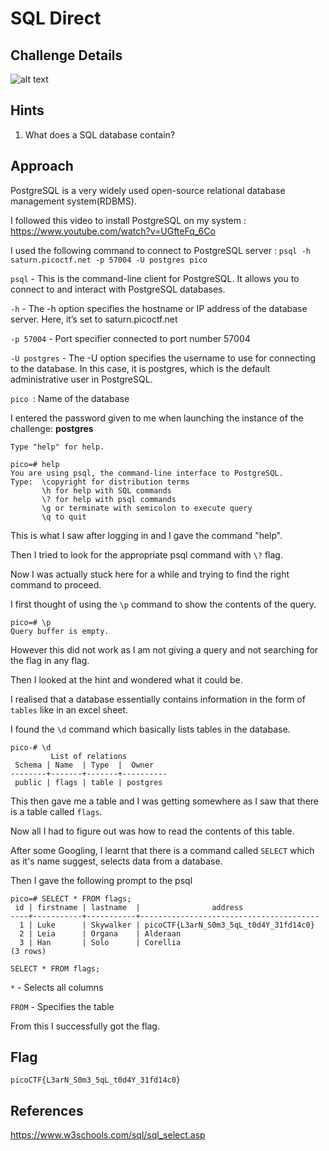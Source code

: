 # SQL Direct

## Challenge Details

![alt text](image.png)

## Hints

1. What does a SQL database contain?

## Approach

PostgreSQL is a very widely used open-source relational database management system(RDBMS).

I followed this video to install PostgreSQL on my system : https://www.youtube.com/watch?v=UGfteFq_6Co

I used the following command to connect to PostgreSQL server : `psql -h saturn.picoctf.net -p 57004 -U postgres pico`

`psql` -  This is the command-line client for PostgreSQL. It allows you to connect to and interact with PostgreSQL databases.

`-h` -  The -h option specifies the hostname or IP address of the database server. Here, it’s set to saturn.picoctf.net

`-p 57004` - Port specifier connected to port number 57004

`-U postgres` - The -U option specifies the username to use for connecting to the database. In this case, it is postgres, which is the default administrative user in PostgreSQL.

`pico `: Name of the database

I entered the password given to me when launching the instance of the challenge: **postgres**

``` 
Type "help" for help.

pico=# help
You are using psql, the command-line interface to PostgreSQL.
Type:  \copyright for distribution terms
       \h for help with SQL commands
       \? for help with psql commands
       \g or terminate with semicolon to execute query
       \q to quit
```

This is what I saw after logging in and I gave the command "help".

Then I tried to look for the appropriate psql command with `\?` flag.

Now I was actually stuck here for a while and trying to find the right command to proceed.

I first thought of using the `\p` command to show the contents of the query.
```
pico=# \p
Query buffer is empty.
```
However this did not work as I am not giving a query and not searching for the flag in any flag.

Then I looked at the hint and wondered what it could be.

I realised that a database essentially contains information in the form of `tables` like in an excel sheet.

I found the `\d` command which basically lists tables in the database.

``` 
pico-# \d
         List of relations
 Schema | Name  | Type  |  Owner
--------+-------+-------+----------
 public | flags | table | postgres

 ```

 This then gave me a table and I was getting somewhere as I saw that there is a table called `flags`.

 Now all I had to figure out was how to read the contents of this table.

 After some Googling, I learnt that there is a command called `SELECT` which as it's name suggest, selects data from a database.

Then I gave the following prompt to the psql 

``` 
pico=# SELECT * FROM flags;
 id | firstname | lastname  |                address
----+-----------+-----------+----------------------------------------
  1 | Luke      | Skywalker | picoCTF{L3arN_S0m3_5qL_t0d4Y_31fd14c0}
  2 | Leia      | Organa    | Alderaan
  3 | Han       | Solo      | Corellia
(3 rows)
```

`SELECT * FROM flags;`

`*` - Selects all columns

`FROM` - Specifies the table 

From this I successfully got the flag.

## Flag

`picoCTF{L3arN_S0m3_5qL_t0d4Y_31fd14c0}`

## References

https://www.w3schools.com/sql/sql_select.asp
